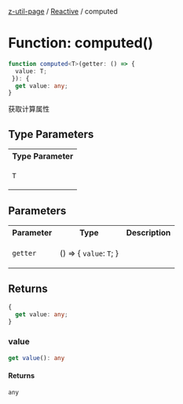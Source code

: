 [z-util-page](../../../README.md) / [Reactive](../README.md) / computed

# Function: computed()

```ts
function computed<T>(getter: () => {
  value: T;
 }): {
  get value: any;
}
```

获取计算属性

## Type Parameters

<table>
<tr>
<th>Type Parameter</th>
</tr>
<tr>
<td>

`T`

</td>
</tr>
</table>

## Parameters

<table>
<tr>
<th>Parameter</th>
<th>Type</th>
<th>Description</th>
</tr>
<tr>
<td>

`getter`

</td>
<td>

() => \{ `value`: `T`; \}

</td>
<td>

</td>
</tr>
</table>

## Returns

```ts
{
  get value: any;
}
```

### value

```ts
get value(): any
```

#### Returns

`any`
